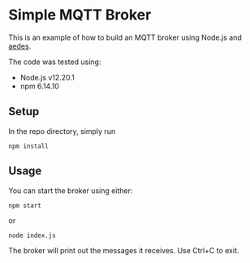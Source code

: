 # Simple MQTT Broker
This is an example of how to build an MQTT broker using Node.js and [aedes](https://github.com/mcollina/aedes/).

The code was tested using:

* Node.js v12.20.1
* npm 6.14.10


## Setup
In the repo directory, simply run
```
npm install
```


## Usage
You can start the broker using either:
```
npm start
```
or
```
node index.js
```

The broker will print out the messages it receives. Use Ctrl+C to exit.